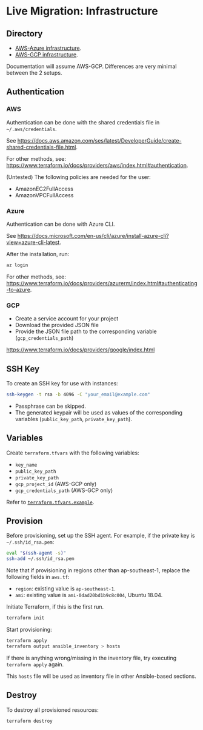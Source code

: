 # Live Migration: Infrastructure

## Directory

- [AWS-Azure infrastructure](aws-azure).
- [AWS-GCP infrastructure](aws-gcp).

Documentation will assume AWS-GCP. Differences are very minimal between the 2 setups.

## Authentication

### AWS

Authentication can be done with the shared credentials file in `~/.aws/credentials`.

See https://docs.aws.amazon.com/ses/latest/DeveloperGuide/create-shared-credentials-file.html.

For other methods, see: https://www.terraform.io/docs/providers/aws/index.html#authentication.

(Untested) The following policies are needed for the user:
- AmazonEC2FullAccess
- AmazonVPCFullAccess

### Azure

Authentication can be done with Azure CLI.

See https://docs.microsoft.com/en-us/cli/azure/install-azure-cli?view=azure-cli-latest.

After the installation, run:

```sh
az login
```

For other methods, see: https://www.terraform.io/docs/providers/azurerm/index.html#authenticating-to-azure.

### GCP

- Create a service account for your project
- Download the provided JSON file
- Provide the JSON file path to the corresponding variable (`gcp_credentials_path`)

https://www.terraform.io/docs/providers/google/index.html

## SSH Key

To create an SSH key for use with instances:

```sh
ssh-keygen -t rsa -b 4096 -C "your_email@example.com"
```
- Passphrase can be skipped.
- The generated keypair will be used as values of the corresponding variables (`public_key_path`, `private_key_path`).

## Variables

Create `terraform.tfvars` with the following variables:
- `key_name`
- `public_key_path`
- `private_key_path`
- `gcp_project_id` (AWS-GCP only)
- `gcp_credentials_path` (AWS-GCP only)

Refer to [`terraform.tfvars.example`](aws-gcp/terraform.tfvars.example).

## Provision

Before provisioning, set up the SSH agent. For example, if the private key is `~/.ssh/id_rsa.pem`:

```sh
eval "$(ssh-agent -s)"
ssh-add ~/.ssh/id_rsa.pem
```

Note that if provisioning in regions other than ap-southeast-1, replace the following fields in `aws.tf`:
  - `region`: existing value is `ap-southeast-1`.
  - `ami`: existing value is `ami-0dad20bd1b9c8c004`, Ubuntu 18.04.

Initiate Terraform, if this is the first run.

```sh
terraform init
```

Start provisioning:

```sh
terraform apply
terraform output ansible_inventory > hosts
```

If there is anything wrong/missing in the inventory file, try executing `terraform apply` again.

This `hosts` file will be used as inventory file in other Ansible-based sections.

## Destroy

To destroy all provisioned resources:

```sh
terraform destroy
```
